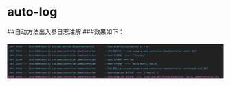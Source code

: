 # auto-log
##自动方法出入参日志注解
###效果如下：
####
![image](https://github.com/dake-luo/auto-log/blob/main/intro.png)
